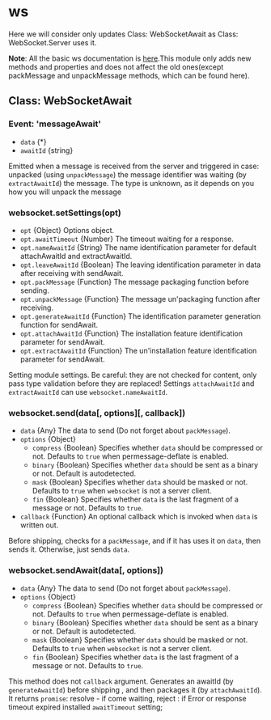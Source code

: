 # ws

Here we will consider only updates Class: WebSocketAwait as Class: WebSocket.Server uses it.

**Note**: All the basic ws documentation is [here](https://github.com/websockets/ws/blob/master/doc/ws.md).This module
 only adds new methods and properties and does not affect 
the old ones(except packMessage and unpackMessage methods, which can be found here).

## Class: WebSocketAwait

### Event: 'messageAwait'

- `data` {*}
- `awaitId` {string}

Emitted when a message is received from the server and triggered in case: unpacked (using `unpackMessage`) the 
message identifier was waiting (by `extractAwaitId`) the message. The type is unknown, as it depends on you how you will
 unpack the message

### websocket.setSettings(opt)

- `opt` {Object} Options object.
- `opt.awaitTimeout` {Number} The timeout waiting for a response.
- `opt.nameAwaitId` {String} The name identification parameter for default attachAwaitId and extractAwaitId.
- `opt.leaveAwaitId` {Boolean} The leaving identification parameter in data after receiving with sendAwait.
- `opt.packMessage` {Function} The message packaging function before sending.
- `opt.unpackMessage` {Function} The message un'packaging function after receiving.
- `opt.generateAwaitId` {Function} The identification parameter generation function for sendAwait.
- `opt.attachAwaitId` {Function} The installation feature identification parameter for sendAwait.
- `opt.extractAwaitId` {Function} The un'installation feature identification parameter for sendAwait.

Setting module settings. Be careful: they are not checked for content, only pass type validation before they are replaced!
Settings `attachAwaitId` and `extractAwaitId` can use `websocket.nameAwaitId`.

### websocket.send(data[, options][, callback])

- `data` {Any} The data to send (Do not forget about `packMessage`).
- `options` {Object}
  - `compress` {Boolean} Specifies whether `data` should be compressed or not.
    Defaults to `true` when permessage-deflate is enabled.
  - `binary` {Boolean} Specifies whether `data` should be sent as a binary or not.
    Default is autodetected.
  - `mask` {Boolean} Specifies whether `data` should be masked or not. Defaults
    to `true` when `websocket` is not a server client.
  - `fin` {Boolean} Specifies whether `data` is the last fragment of a message or
    not. Defaults to `true`.
- `callback` {Function} An optional callback which is invoked when `data` is
  written out.

Before shipping, checks for a `packMessage`, and if it has uses it on `data`, then sends it. Otherwise, just sends `data`.

### websocket.sendAwait(data[, options])

- `data` {Any} The data to send (Do not forget about `packMessage`).
- `options` {Object}
  - `compress` {Boolean} Specifies whether `data` should be compressed or not.
    Defaults to `true` when permessage-deflate is enabled.
  - `binary` {Boolean} Specifies whether `data` should be sent as a binary or not.
    Default is autodetected.
  - `mask` {Boolean} Specifies whether `data` should be masked or not. Defaults
    to `true` when `websocket` is not a server client.
  - `fin` {Boolean} Specifies whether `data` is the last fragment of a message or
    not. Defaults to `true`.

This method does not `callback` argument. Generates an awaitId (by `generateAwaitId`) before shipping , and then 
packages it (by `attachAwaitId`).  It returns `promise`: resolve - if come waiting, reject : if Error or response 
timeout expired installed `awaitTimeout` setting;


